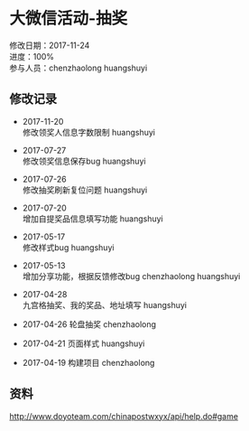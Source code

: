 # 大微信活动-抽奖
修改日期：2017-11-24  
进度：100%  
参与人员：chenzhaolong huangshuyi

## 修改记录 
- 2017-11-20   
修改领奖人信息字数限制 huangshuyi 

- 2017-07-27   
修改领奖信息保存bug huangshuyi 

- 2017-07-26   
修改抽奖刷新复位问题 huangshuyi 

- 2017-07-20   
增加自提奖品信息填写功能 huangshuyi 

- 2017-05-17   
修改样式bug huangshuyi   

- 2017-05-13   
增加分享功能，根据反馈修改bug chenzhaolong huangshuyi   

- 2017-04-28   
九宫格抽奖、我的奖品、地址填写 huangshuyi   

- 2017-04-26
轮盘抽奖 chenzhaolong

- 2017-04-21
页面样式 huangshuyi

- 2017-04-19
构建项目 chenzhaolong


## 资料
http://www.doyoteam.com/chinapostwxyx/api/help.do#game
